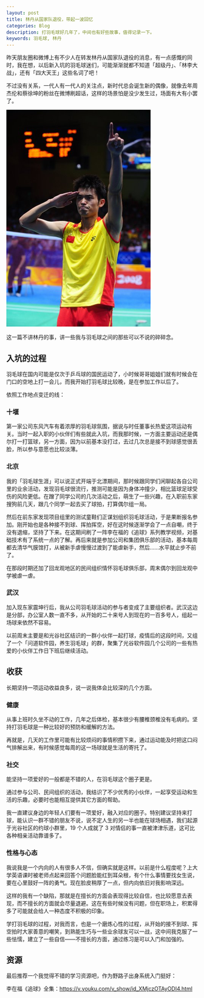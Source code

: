 ```yaml
---
layout: post
title: 林丹从国家队退役，带起一波回忆
categories: Blog
description: 打羽毛球好几年了，中间也有好些故事，值得记录一下。
keywords: 羽毛球, 林丹
---
```


昨天朋友圈和微博上有不少人在转发林丹从国家队退役的消息，有一点感慨的同时，我在想，以后新入坑的羽毛球迷们，可能渐渐就都不知道「超级丹」、「林李大战」，还有「四大天王」这些名词了吧！

不过没有关系，一代人有一代人的关注点，新时代总会诞生新的偶像，就像去年周杰伦和蔡徐坤的粉丝在微博刷超话，这样的场景怕是没少发生过，场面有大有小罢了。

![lindan-retired](/images/blog/lindan-retired.png)

这一篇不讲林丹的事，讲一些我与羽毛球之间的那些可以不说的碎碎念。

## 入坑的过程

羽毛球在国内可能是仅次于乒乓球的国民运动了，小时候哥哥姐姐们就有时候会在门口的空地上打一会儿，而我开始打羽毛球比较晚，是在参加工作以后了。

依照工作地点变迁的线：

### 十堰

第一家公司东风汽车有着浓厚的羽毛球氛围，据说与时任董事长热爱这项运动有关。当时一起入职的小伙伴们有些就此入坑，而我那时候，一方面主要运动还是偶尔打一打篮球，另一方面，因为以前基本没打过，去过几次总是接不到球感觉很丢脸，所以参与意愿也比较淡薄。

### 北京

我的「羽毛球生涯」可以说正式开端于北漂期间，那时候跟同学们闲聊起各自公司里的业余活动，发现羽毛球很流行，推测可能是因为身体冲撞少，相比篮球足球受伤的风险更低。在蹭了同学公司的几次活动之后，萌生了一些兴趣，在入职前东家搜狗前几天，跟几个同学一起去买了球拍，打算偶尔组一局。

然后在前东家发现项目组里的测试童鞋们正谋划组织羽毛球活动，于是果断报名参加。刚开始也是各种接不到球、挥拍挥空，好在这时候逐渐学会了一点自嘲，终于没有退缩，坚持了下来。在这期间刷了一阵李在福的《追球》系列教学视频，对基础技术有了系统一点的了解。再后来就是参加公司和集团俱乐部的活动，基本每周都去清华气膜馆打，从被新手虐慢慢过渡到了能虐新手，然后……水平就止步不前了。

在那段时期还加了回龙观地区的民间组织情怀羽毛球俱乐部，周末偶尔到回龙观中学被虐一虐。

### 武汉

加入现东家震坤行后，我从公司羽毛球活动的参与者变成了主要组织者。武汉这边是分部，办公室人数一直不多，从开始的二十来号人到现在的一百多号人，组起一场球来依然不容易。

以前周末主要是和光谷社区结识的一群小伙伴一起打球，疫情后的这段时间，又组了一个「问道软件园，养生羽毛球」的群，聚集了光谷软件园几个公司的一些有热爱的小伙伴工作日下班后继续活动。

## 收获

长期坚持一项运动收益良多，说一说我体会比较深的几个方面。

### 健康

从事上班时久坐不动的工作，几年之后体检，基本很少有腰椎颈椎没有毛病的。坚持打羽毛球是一种比较好的预防和缓解的方法。

再就是，几天的工作里可能有比较烦闷的事情积攒下来，通过运动能及时把这口闷气排解出来，有时候感觉每周的这一场球就是生活的寄托了。

### 社交

能坚持一项爱好的一般都是不错的人，在羽毛球这个圈子更是。

通过参与公司、民间组织的活动，我结识了不少优秀的小伙伴，一起享受运动和生活的乐趣，必要时也能相互提供其它方面的帮助。

我一直建议身边的年轻人们要有一项爱好，融入对应的圈子。特别建议坚持来打球，能认识一群不错的朋友不说，说不定人生的另一半也能在球场相遇，我们起源于光谷社区的约球小群里，19 个人成就了 3 对情侣的事一直被津津乐道，这可比各种相亲活动靠谱多了。

### 性格与心态

我说我是一个内向的人有很多人不信，但确实就是这样。以前是什么程度呢？上大学英语课时被老师点起来回答个问题脸能红到耳朵根，有个什么事情要找女生说，要在心里鼓好一阵的勇气。现在脸皮稍厚了一点，但内向依旧对我影响深远。

这样的我有一个缺陷，那就是在擅长的方面会表现得比较自信，也比较愿意去表现，而不擅长的方面就会尽量退避。这在有些时候没有问题，但在职场上，积累得多了可能就会给人一种态度不积极的印象。

学打羽毛球的过程，对我而言，也是一个磨炼心性的过程，从开始的接不到球、挥空拍时大家善意的嘲笑，到熟能生巧与一些业余球友可以一战，这中间我克服了一些怯懦，建立了一些自信——不擅长的方面，通过练习是可以入门和加强的。

## 资源

最后推荐一个我觉得不错的学习资源吧，作为野路子出身系统入门挺好：

李在福《追球》全集：<https://v.youku.com/v_show/id_XMjczOTAyODI4.html>

